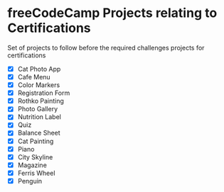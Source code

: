 # freeCodeCamp Projects relating to Certifications

 Set of projects to follow before the required challenges projects for
 certifications

 - [x] Cat Photo App
 - [x] Cafe Menu
 - [x] Color Markers
 - [x] Registration Form
 - [x] Rothko Painting
 - [x] Photo Gallery
 - [x] Nutrition Label
 - [x] Quiz
 - [x] Balance Sheet
 - [x] Cat Painting
 - [x] Piano
 - [x] City Skyline
 - [x] Magazine
 - [x] Ferris Wheel
 - [x] Penguin
